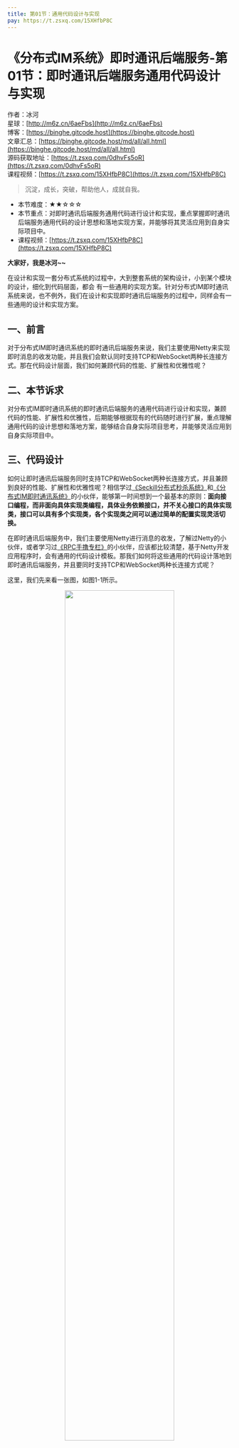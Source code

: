 ```yaml
---
title: 第01节：通用代码设计与实现
pay: https://t.zsxq.com/15XHfbP8C
---
```


# 《分布式IM系统》即时通讯后端服务-第01节：即时通讯后端服务通用代码设计与实现

作者：冰河
<br/>星球：[http://m6z.cn/6aeFbs](http://m6z.cn/6aeFbs)
<br/>博客：[https://binghe.gitcode.host](https://binghe.gitcode.host)
<br/>文章汇总：[https://binghe.gitcode.host/md/all/all.html](https://binghe.gitcode.host/md/all/all.html)
<br/>源码获取地址：[https://t.zsxq.com/0dhvFs5oR](https://t.zsxq.com/0dhvFs5oR)
<br/>课程视频：[https://t.zsxq.com/15XHfbP8C](https://t.zsxq.com/15XHfbP8C)

> 沉淀，成长，突破，帮助他人，成就自我。

* 本节难度：★★☆☆☆
* 本节重点：对即时通讯后端服务通用代码进行设计和实现，重点掌握即时通讯后端服务通用代码的设计思想和落地实现方案，并能够将其灵活应用到自身实际项目中。
* 课程视频：[https://t.zsxq.com/15XHfbP8C](https://t.zsxq.com/15XHfbP8C)

**大家好，我是冰河~~**

在设计和实现一套分布式系统的过程中，大到整套系统的架构设计，小到某个模块的设计，细化到代码层面，都会 有一些通用的实现方案。针对分布式IM即时通讯系统来说，也不例外，我们在设计和实现即时通讯后端服务的过程中，同样会有一些通用的设计和实现方案。

## 一、前言

对于分布式IM即时通讯系统的即时通讯后端服务来说，我们主要使用Netty来实现即时消息的收发功能，并且我们会默认同时支持TCP和WebSocket两种长连接方式。那在代码设计层面，我们如何兼顾代码的性能、扩展性和优雅性呢？

## 二、本节诉求

对分布式IM即时通讯系统的即时通讯后端服务的通用代码进行设计和实现，兼顾代码的性能、扩展性和优雅性，后期能够根据现有的代码随时进行扩展，重点理解通用代码的设计思想和落地方案，能够结合自身实际项目思考，并能够灵活应用到自身实际项目中。

## 三、代码设计

如何让即时通讯后端服务同时支持TCP和WebSocket两种长连接方式，并且兼顾到良好的性能、扩展性和优雅性呢？相信学过[《Seckill分布式秒杀系统》](https://articles.zsxq.com/id_52v1wwqt8uez.html)和[《分布式IM即时通讯系统》](https://articles.zsxq.com/id_dm9trllv5sac.html)的小伙伴，能够第一时间想到一个最基本的原则：**面向接口编程，而非面向具体实现类编程，具体业务依赖接口，并不关心接口的具体实现类，接口可以具有多个实现类，各个实现类之间可以通过简单的配置实现灵活切换。**

在即时通讯后端服务中，我们主要使用Netty进行消息的收发，了解过Netty的小伙伴，或者学习过[《RPC手撸专栏》](https://articles.zsxq.com/id_6gfgwev2uw0p.html)的小伙伴，应该都比较清楚，基于Netty开发应用程序时，会有通用的代码设计模板。那我们如何将这些通用的代码设计落地到即时通讯后端服务，并且要同时支持TCP和WebSocket两种长连接方式呢？

这里，我们先来看一张图，如图1-1所示。

<div align="center">
    <img src="https://binghe.gitcode.host/images/project/im/2023-12-15-001.png?raw=true" width="70%">
    <br/>
</div>

可以看到，对于即时通讯后端服务来说，最终依赖的还是服务的接口，并非具体的实现类。一个服务接口可提供多个实现类，具体根据配置项决定启用哪个实现类，也可以同时支持多个实现类。

在具体代码设计上，对于服务接口来说，我们可以提供一个启动服务的方法和一个停止服务的方法，并且可以提供一个服务是否准备就绪的方法，基于TCP的实现类和基于WebSocket的实现类都会实现这个服务接口，如图1-2所示。

## 查看完整文章

加入[冰河技术](https://public.zsxq.com/groups/48848484411888.html)知识星球，解锁完整技术文章、小册、视频与完整代码